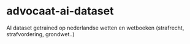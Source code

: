 # advocaat-ai-dataset
AI dataset getrained op nederlandse wetten en wetboeken (strafrecht, strafvordering, grondwet..)
